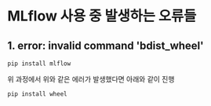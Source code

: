 # MLflow 사용 중 발생하는 오류들

## 1. error: invalid command 'bdist_wheel'

```
pip install mlflow
```

위 과정에서 위와 같은 에러가 발생했다면 아래와 같이 진행

```
pip install wheel
```




